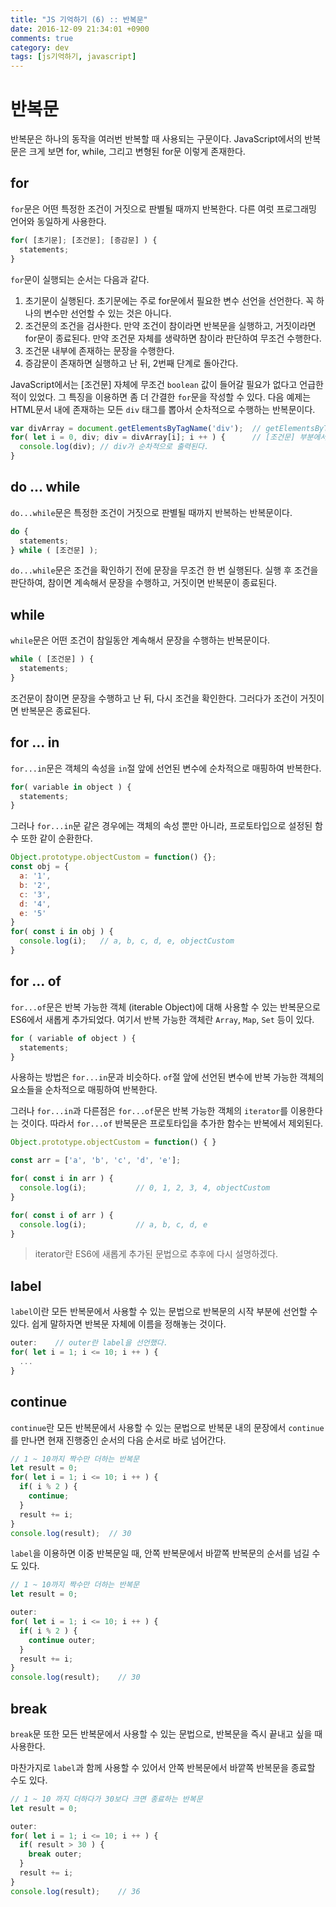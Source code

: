 ```yaml
---
title: "JS 기억하기 (6) :: 반복문"
date: 2016-12-09 21:34:01 +0900
comments: true
category: dev
tags: [js기억하기, javascript]
---
```


# 반복문
반복문은 하나의 동작을 여러번 반복할 때 사용되는 구문이다.
JavaScript에서의 반복문은 크게 보면 for, while, 그리고 변형된 for문 이렇게 존재한다.

## for
`for`문은 어떤 특정한 조건이 거짓으로 판별될 때까지 반복한다.
다른 여럿 프로그래밍 언어와 동일하게 사용한다.

```js
for( [초기문]; [조건문]; [증감문] ) {
  statements;
}
```

`for`문이 실행되는 순서는 다음과 같다.

1. 초기문이 실행된다. 초기문에는 주로 for문에서 필요한 변수 선언을 선언한다. 꼭 하나의 변수만 선언할 수 있는 것은 아니다.  
2. 조건문의 조건을 검사한다. 만약 조건이 참이라면 반복문을 실행하고, 거짓이라면 for문이 종료된다. 만약 조건문 자체를 생략하면 참이라 판단하여 무조건 수행한다.  
3. 조건문 내부에 존재하는 문장을 수행한다.  
4. 증감문이 존재하면 실행하고 난 뒤, 2번째 단계로 돌아간다.

JavaScript에서는 [조건문] 자체에 무조건 `boolean` 값이 들어갈 필요가 없다고 언급한 적이 있었다.
그 특징을 이용하면 좀 더 간결한 `for`문을 작성할 수 있다.
다음 예제는 HTML문서 내에 존재하는 모든 `div` 태그를 뽑아서 순차적으로 수행하는 반복문이다.

```js
var divArray = document.getElementsByTagName('div');  // getElementsByTagName 함수는 태그 이름으로 DOM을 찾는 함수다.
for( let i = 0, div; div = divArray[i]; i ++ ) {      // [조건문] 부분에서 div 변수에 값을 할당 후 조건으로 판단된다.
  console.log(div); // div가 순차적으로 출력된다.
}
```

## do ... while

`do...while`문은 특정한 조건이 거짓으로 판별될 때까지 반복하는 반복문이다.

```js
do {
  statements;
} while ( [조건문] );
```

`do...while`문은 조건을 확인하기 전에 문장을 무조건 한 번 실행된다.
실행 후 조건을 판단하여, 참이면 계속해서 문장을 수행하고,
거짓이면 반복문이 종료된다.

## while

`while`문은 어떤 조건이 참일동안 계속해서 문장을 수행하는 반복문이다.

```js
while ( [조건문] ) {
  statements;
}
```

조건문이 참이면 문장을 수행하고 난 뒤, 다시 조건을 확인한다.
그러다가 조건이 거짓이면 반복문은 종료된다.

## for ... in
`for...in`문은 객체의 속성을 `in`절 앞에 선언된 변수에 순차적으로 매핑하여 반복한다.

```js
for( variable in object ) {
  statements;
}
```

그러나 `for...in`문 같은 경우에는 객체의 속성 뿐만 아니라, 프로토타입으로 설정된 함수 또한 같이 순환한다.

```js
Object.prototype.objectCustom = function() {};
const obj = {
  a: '1',
  b: '2',
  c: '3',
  d: '4',
  e: '5'
}
for( const i in obj ) {
  console.log(i);   // a, b, c, d, e, objectCustom
}
```

## <span class="img-es6"></span> for ... of

`for...of`문은 반복 가능한 객체 (iterable Object)에 대해 사용할 수 있는 반복문으로
ES6에서 새롭게 추가되었다.
여기서 반복 가능한 객체란 `Array`, `Map`, `Set` 등이 있다.

```js
for ( variable of object ) {
  statements;
}
```

사용하는 방법은 `for...in`문과 비슷하다.
`of`절 앞에 선언된 변수에 반복 가능한 객체의 요소들을 순차적으로 매핑하여 반복한다.

그러나 `for...in`과 다른점은 `for...of`문은 반복 가능한 객체의 `iterator`를 이용한다는 것이다.
따라서 `for...of` 반복문은 프로토타입을 추가한 함수는 반복에서 제외된다.

```js
Object.prototype.objectCustom = function() { }

const arr = ['a', 'b', 'c', 'd', 'e'];

for( const i in arr ) {
  console.log(i);			// 0, 1, 2, 3, 4, objectCustom
}

for( const i of arr ) {
  console.log(i);			// a, b, c, d, e
}
```

> iterator란 ES6에 새롭게 추가된 문법으로 추후에 다시 설명하겠다.

## label

`label`이란 모든 반복문에서 사용할 수 있는 문법으로
반복문의 시작 부분에 선언할 수 있다.
쉽게 말하자면 반복문 자체에 이름을 정해놓는 것이다.

```js
outer:    // outer란 label을 선언했다.
for( let i = 1; i <= 10; i ++ ) {
  ...
}
```

## continue

`continue`란 모든 반복문에서 사용할 수 있는 문법으로
반복문 내의 문장에서 `continue`를 만나면 현재 진행중인 순서의 다음 순서로 바로 넘어간다.

```js
// 1 ~ 10까지 짝수만 더하는 반복문
let result = 0;
for( let i = 1; i <= 10; i ++ ) {
  if( i % 2 ) {
    continue;
  }
  result += i;
}
console.log(result);  // 30
```

`label`을 이용하면 이중 반복문일 때, 안쪽 반복문에서 바깥쪽 반복문의 순서를 넘길 수 도 있다.

```js
// 1 ~ 10까지 짝수만 더하는 반복문
let result = 0;

outer:
for( let i = 1; i <= 10; i ++ ) {
  if( i % 2 ) {
    continue outer;
  }
  result += i;
}
console.log(result);	// 30
```

## break

`break`문 또한 모든 반복문에서 사용할 수 있는 문법으로,
반복문을 즉시 끝내고 싶을 때 사용한다.  

마찬가지로 `label`과 함께 사용할 수 있어서
안쪽 반복문에서 바깥쪽 반복문을 종료할 수도 있다.

```js
// 1 ~ 10 까지 더하다가 30보다 크면 종료하는 반복문
let result = 0;

outer:
for( let i = 1; i <= 10; i ++ ) {
  if( result > 30 ) {
    break outer;
  }
  result += i;
}
console.log(result);	// 36
```
